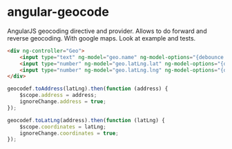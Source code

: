 # angular-geocode
AngularJS geocoding directive and provider. Allows to do forward and reverse geocoding. With google maps.
Look at example and tests.


```html
<div ng-controller="Geo">
    <input type="text" ng-model="geo.name" ng-model-options="{debounce: 1000}" coordinates="geo.latLng" address="geo.name" geocode />
    <input type="number" ng-model="geo.latLng.lat" ng-model-options="{debounce: 1000}" />
    <input type="number" ng-model="geo.latLng.lng" ng-model-options="{debounce: 1000}" />
</div>
```

```javascript
geocodef.toAddress(latLng).then(function (address) {
    $scope.address = address;
    ignoreChange.address = true;
});
```

```javascript
geocodef.toLatLng(address).then(function (latLng) {
    $scope.coordinates = latLng;
    ignoreChange.coordinates = true;
});
```
